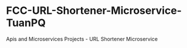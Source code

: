 # FCC-URL-Shortener-Microservice-TuanPQ
Apis and Microservices Projects - URL Shortener Microservice
